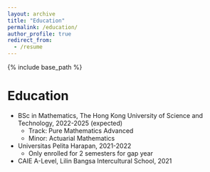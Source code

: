 ```yaml
---
layout: archive
title: "Education"
permalink: /education/
author_profile: true
redirect_from:
  - /resume
---
```


{% include base_path %}

Education
======
* BSc in Mathematics, The Hong Kong University of Science and Technology, 2022-2025 (expected)
  * Track: Pure Mathematics Advanced
  * Minor: Actuarial Mathematics
* Universitas Pelita Harapan, 2021-2022
  * Only enrolled for 2 semesters for gap year 
* CAIE A-Level, Lilin Bangsa Intercultural School, 2021

